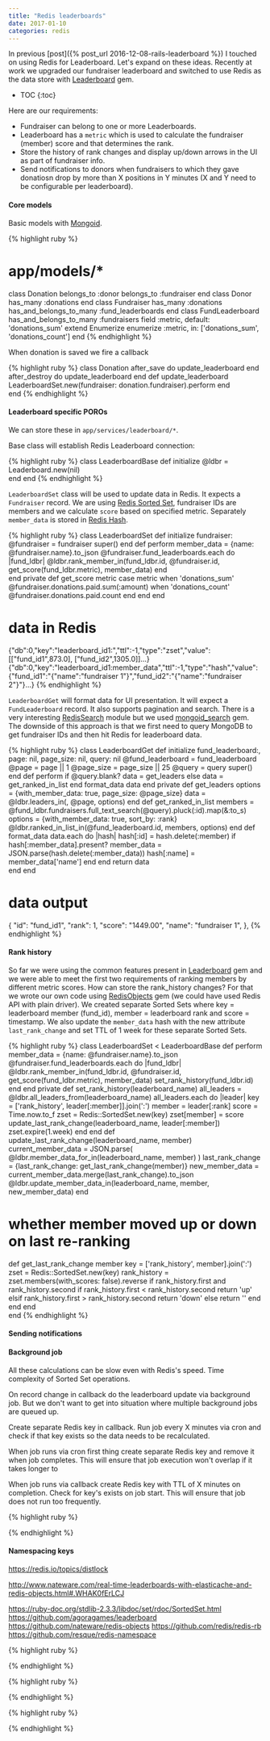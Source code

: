 ```yaml
---
title: "Redis leaderboards"
date: 2017-01-10
categories: redis
---
```


In previous [post]({% post_url 2016-12-08-rails-leaderboard %}) I touched on using Redis for Leaderboard.  Let's expand on these ideas.  Recently at work we upgraded our fundraiser leaderboard and switched to use Redis as the data store with [Leaderboard](https://github.com/agoragames/leaderboard) gem.  

* TOC
{:toc}

Here are our requirements:

* Fundraiser can belong to one or more Leaderboards.
* Leaderboard has a `metric` which is used to calculate the fundraiser (member) score and that determines the rank.  
* Store the history of rank changes and display up/down arrows in the UI as part of fundraiser info.
* Send notifications to donors when fundraisers to which they gave donatiosn drop by more than X positions in Y minutes (X and Y need to be configurable per leaderboard).  

#### Core models

Basic models with [Mongoid](https://docs.mongodb.com/ruby-driver/master/mongoid/#ruby-mongoid-tutorial).

{% highlight ruby %}
# app/models/*
class Donation
  belongs_to :donor
  belongs_to :fundraiser
end
class Donor
  has_many :donations
end
class Fundraiser
  has_many :donations
  has_and_belongs_to_many :fund_leaderboards
end
class FundLeaderboard
  has_and_belongs_to_many :fundraisers
  field :metric, default: 'donations_sum'
  extend Enumerize
  enumerize :metric, in: ['donations_sum', 'donations_count']
end
{% endhighlight %}

When donation is saved we fire a callback

{% highlight ruby %}
class Donation
  after_save do update_leaderboard end
  after_destroy do update_leaderboard end
  def update_leaderboard
    LeaderboardSet.new(fundraiser: donation.fundraiser).perform
  end  
end
{% endhighlight %}

#### Leaderboard specific POROs

We can store these in `app/services/leaderboard/*`.  

Base class will establish Redis Leaderboard connection:

{% highlight ruby %}
class LeaderboardBase
  def initialize
    @ldbr = Leaderboard.new(nil)  
  end
end
{% endhighlight %}

`LeaderboardSet` class will be used to update data in Redis.  It expects a `Fundraiser` record.  We are using [Redis Sorted Set](https://redis.io/topics/data-types-intro#redis-sorted-sets), fundraiser IDs are members and we calculate `score` based on specified metric.  Separately `member_data` is stored in [Redis Hash](https://redis.io/topics/data-types-intro#redis-hashes).

{% highlight ruby %}
class LeaderboardSet
  def initialize fundraiser:
    @fundraiser = fundraiser
    super()
  end
  def perform
    member_data = {name: @fundraiser.name}.to_json
    @fundraiser.fund_leaderboards.each do |fund_ldbr|
      @ldbr.rank_member_in(fund_ldbr.id, @fundraiser.id,
        get_score(fund_ldbr.metric), member_data)
    end  
  end
private
  def get_score metric
    case metric
    when 'donations_sum'
      @fundraiser.donations.paid.sum(:amount)
     when 'donations_count'
      @fundraiser.donations.paid.count
     end
    end
end
# data in Redis
{"db":0,"key":"leaderboard_id1:","ttl":-1,"type":"zset","value":[["fund_id1",873.0],
  ["fund_id2",1305.0]]...}
{"db":0,"key":"leaderboard_id1:member_data","ttl":-1,"type":"hash","value":
  {"fund_id1":"{\"name\":\"fundraiser 1\"}","fund_id2":"{\"name\":\"fundraiser 2\"}"}...}
{% endhighlight %}

`LeaderboardGet` will format data for UI presentation.  It will expect a `FundLeaderboard` record.  It also supports pagination and search.  There is a very interesting [RedisSearch](https://github.com/RedisLabsModules/RediSearch) module but we used [mongoid_search](https://github.com/mongoid/mongoid_search) gem.  The downside of this approach is that we first need to query MongoDB to get fundraiser IDs and then hit Redis for leaderboard data.  

{% highlight ruby %}
class LeaderboardGet
  def initialize fund_leaderboard:, page: nil, page_size: nil, query: nil
    @fund_leaderboard = fund_leaderboard
    @page = page || 1
    @page_size = page_size || 25
    @query = query
    super()
  end
  def perform
    if @query.blank?
      data = get_leaders
    else
      data = get_ranked_in_list
    end
    format_data data
  end
private
  def get_leaders
    options = {with_member_data: true, page_size: @page_size}
    data = @ldbr.leaders_in(, @page, options)
  end
  def get_ranked_in_list
    members = @fund_ldbr.fundraisers.full_text_search(@query).pluck(:id).map(&:to_s)
    options = {with_member_data: true, sort_by: :rank}
    @ldbr.ranked_in_list_in(@fund_leaderboard.id, members, options)
  end
  def format_data
    data.each do |hash|
      hash[:id] = hash.delete(:member)
      if hash[:member_data].present?
        member_data = JSON.parse(hash.delete(:member_data))
        hash[:name] = member_data['name']
      end
    end
    return data  
  end
end
# data output
{
  "id": "fund_id1",
  "rank": 1,
  "score": "1449.00",
  "name": "fundraiser 1",
},
{% endhighlight %}

#### Rank history

So far we were using the common features present in [Leaderboard](https://github.com/agoragames/leaderboard) gem and we were able to meet the first two requirements of ranking members by different metric scores.  How can store the rank_history changes?  For that we wrote our own code using [RedisObjects](https://github.com/nateware/redis-objects) gem (we could have used Redis API with plain driver).  We created separate Sorted Sets where key = leaderboard member (fund_id), member = leaderboard rank and score = timestamp.  We also update the `member_data` hash with the new attribute `last_rank_change` and set TTL of 1 week for these separate Sorted Sets.  

{% highlight ruby %}
class LeaderboardSet < LeaderboardBase
  def perform
    member_data = {name: @fundraiser.name}.to_json
    @fundraiser.fund_leaderboards.each do |fund_ldbr|
      @ldbr.rank_member_in(fund_ldbr.id, @fundraiser.id,
        get_score(fund_ldbr.metric), member_data)
      set_rank_history(fund_ldbr.id)
    end
  end
private
  def set_rank_history(leaderboard_name)
    all_leaders = @ldbr.all_leaders_from(leaderboard_name)
    all_leaders.each do |leader|
      key = ['rank_history', leader[:member]].join(':')
      member = leader[:rank]
      score = Time.now.to_f
      zset = Redis::SortedSet.new(key)
      zset[member] = score
      update_last_rank_change(leaderboard_name, leader[:member])
      zset.expire(1.week)
    end
  end
  def update_last_rank_change(leaderboard_name, member)
    current_member_data = JSON.parse( @ldbr.member_data_for_in(leaderboard_name, member) )
    last_rank_change = {last_rank_change: get_last_rank_change(member)}
    new_member_data = current_member_data.merge(last_rank_change).to_json
    @ldbr.update_member_data_in(leaderboard_name, member, new_member_data)
  end
  # whether member moved up or down on last re-ranking
  def get_last_rank_change member
    key = ['rank_history', member].join(':')
    zset = Redis::SortedSet.new(key)
    rank_history = zset.members(with_scores: false).reverse
    if rank_history.first and rank_history.second
      if rank_history.first < rank_history.second
        return 'up'
      elsif rank_history.first > rank_history.second
        return 'down'
      else
        return ''
      end
    end
  end  
end
{% endhighlight %}

#### Sending notifications





#### Background job

All these calculations can be slow even with Redis's speed.  Time complexity of Sorted Set operations.  

On record change in callback do the leaderboard update via background job.  But we don't want to get into situation where multiple background jobs are queued up.  

Create separate Redis key in callback.  Run job every X minutes via cron and check if that key exists so the data needs to be recalculated.  

When job runs via cron first thing create separate Redis key and remove it when job completes.  This will ensure that job execution won't overlap if it takes longer to

When job runs via callback create Redis key with TTL of X minutes on completion.  Check for key's exists on job start.  This will ensure that job does not run too frequently.


{% highlight ruby %}

{% endhighlight %}



#### Namespacing keys



https://redis.io/topics/distlock



http://www.nateware.com/real-time-leaderboards-with-elasticache-and-redis-objects.html#.WHAK0fErLCJ



https://ruby-doc.org/stdlib-2.3.3/libdoc/set/rdoc/SortedSet.html
https://github.com/agoragames/leaderboard
https://github.com/nateware/redis-objects
https://github.com/redis/redis-rb
https://github.com/resque/redis-namespace

{% highlight ruby %}

{% endhighlight %}


{% highlight ruby %}

{% endhighlight %}


{% highlight ruby %}

{% endhighlight %}
